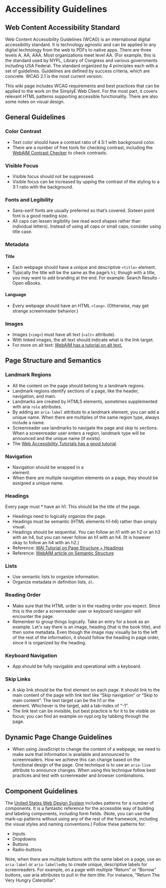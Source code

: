 # Accessibility Guidelines
## Web Content Accessibility Standard
Web Content Accessibility Guidelines (WCAG) is an international digital accessibility standard. It is technology agnostic and can be applied to any digital technology from the web to PDFs to native apps. There are three levels A, AA, AAA. Most organizations meet level AA. (For example, this is the standard used by NYPL, Library of Congress and various governments including USA Federal. The standard organized by 4 principles each with a set of guidelines. Guidelines are defined by success criteria, which are concrete. WCAG 2.1 is the most current version.

This wiki page includes WCAG requirements and best practices that can be applied to the work on the SimplyE Web Client. For the most part, it covers relevant HTML patterns supporting accessible functionality. There are also some notes on visual design.

## General Guidelines
### Color Contrast
* Text color should have a contrast ratio of 4.5:1 with background color.
* There are a number of free tools for checking contrast, including the [WebAIM Contrast Checker](https://webaim.org/resources/contrastchecker/) to check contrasts.

### Visible Focus
* Visible focus should not be suppressed.
* Visible focus can be increased by upping the contrast of the styling to a 3:1 ratio with the background.

### Fonts and Legibility
* Sans-serif fonts are usually preferred so that’s covered. Sixteen point font is a good reading size.
* All caps can lessen legibility (we read word shapes rather than individual letters). Instead of using all caps or small caps, consider using title case.

### Metadata
#### Title
* Each webpage should have a unique and descriptive `<title>` element.
* Typically the title will be the same as the page’s `h1`; though with a title, you may want to add branding at the end. For example: Search Results - Open eBooks.

#### Language
* Every webpage should have an HTML `<lang>`. (Otherwise, may get strange screenreader behavior.)

### Images
* Images (`<img>`) must have alt text (`<alt>` attribute). 
* With linked images, the alt text should indicate what is the link target.
* For more on alt text: [WebAIM has a tutorial on alt text.](https://webaim.org/techniques/alttext/)

## Page Structure and Semantics  
### Landmark Regions
* All the content on the page should belong to a landmark regions. 
* Landmark regions identify sections of a page, like the header, navigation, and main. 
* Landmarks are created by HTML5 elements, sometimes supplemented with aria `role` attributes. 
* By adding an `aria-label` attribute to a landmark element, you can add a unique name. When there are multiples of the same region type, always include a name.
* Screenreader use landmarks to navigate the page and skip to sections. When a screenreader user enters a region, landmark type will be announced and the unique name (if exists).
* The [Web Accessibility Tutorials has a good tutorial](https://www.w3.org/WAI/tutorials/page-structure/regions/).

### Navigation
* Navigation should be wrapped in a <nav> element.
* When there are multiple navigation elements on a page, they should be assigned a unique name.

###  Headings
Every page must * have an h1. This should be the title of the page. 
* Headings need to logically organize the page.
* Headings must be semantic (HTML elements h1-h6) rather than simply visual.
* Headings should be sequential. You can follow an h1 with an h2 or an h3 with an h4, but you can never follow an h1 with an h4. (It is however okay to follow an h4 with an h2.)
* Reference: [WAI Tutorial on Page Structure + Headings](https://www.w3.org/WAI/tutorials/page-structure/headings/)
* Reference: [WebAIM article on Semantic Structure](https://webaim.org/techniques/semanticstructure/)

### Lists
* Use semantic lists to organize information.
* Organize metadata in definition lists, `dl`.

### Reading Order
* Make sure that the HTML order is in the reading order you expect. Since this is the order a screenreader user or keyboard navigator will encounter the page. 
* Remember to group things logically. Take an entry for a book as an example. Let's say there is an image, heading (that is the book title), and then some metadata. Even though the image may visually be to the left of the rest of the information, it should follow the heading in page order, since it is organized by the heading.

### Keyboard Navigation
* App should be fully navigable and operational with a keyboard.

### Skip Links
* A skip link should be the first element on each page. It should link to the main content of the page with link text like “Skip navigation” or “Skip to main content”. The text target can be the h1 or the <main> element. Whichever is the target, add a tab-index of “-1”.
* The link text can be invisible, but best practice is for it to be visible on focus; you can find an example on nypl.org by tabbing through the page.

## Dynamic Page Change Guidelines
* When using JavaScript to change the content of a webpage, we need to make sure that information is available and announced to screenreaders. How we achieve this can change based on the functional design of the page. One technique is to use an `aria-live` attribute to announce changes. When using this technique follow best practices and test with screenreader and browser combinations.

## Component Guidelines 
The [United States Web Design System](https://designsystem.digital.gov/) includes patterns for a number of components. It is a fantastic reference for the accessible way of building and labeling components, including form fields. (Note, you can use the mark-up patterns without using any of the rest of the framework, including the visual styles and naming conventions.) Follow these patterns for:
* Inputs
* Dropdowns
* Buttons
* Radio-buttons

Note, when there are multiple buttons with the same label on a page, use an `aria-label` or `aria-labelledby` to create unique, descriptive labels for screenreaders. For example, on a page with multiple “Return” or “Borrow” buttons, use aria attributes to pull in the item title. For instance, "Return The Very Hungry Caterpillar".